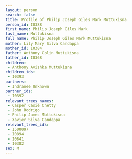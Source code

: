 ```yaml
---
layout: person
search: false
title: Profile of Philip Joseph Giles Mark Muttukisna
person_id: I0388
first_name: Philip Joseph Giles Mark
last_name: Muttukisna
full_name: Philip Joseph Giles Mark Muttukisna
mother: Lily Mary Silva Candappa
mother_id: I0384
father: Anthony Colin Muttukisna
father_id: I0368
children:
 - Anthony Avishka Muttukisna
children_ids:
 - I0393
partners:
 - Indranee Unknown
partner_ids:
 - I0392
relevant_trees_names:
 - Casper Casie Chetty
 - John Rodrigo
 - Philip James Muttukisna
 - Xavier Silva Candappa
relevant_trees_ids:
 - I500097
 - I0894
 - I0841
 - I0382
sex: M
---
```


